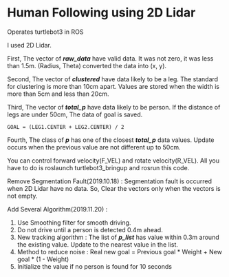 # Human Following using 2D Lidar
Operates turtlebot3 in ROS

I used 2D Lidar.

First, The vector of ***raw_data*** have valid data. It was not zero, it was less than 1.5m. (Radius, Theta) converted the data into (x, y).

Second, The vector of ***clustered*** have data likely to be a leg. The standard for clustering is more than 10cm apart. Values are stored when the width is more than 5cm and less than 20cm.

Third, The vector of ***total_p*** have data likely to be person. If the distance of legs are under 50cm, The data of goal is saved.

    GOAL = (LEG1.CENTER + LEG2.CENTER) / 2
    
Fourth, The class of ***p*** has one of the closest ***total_p*** data values. Update occurs when the previous value are not different up to 50cm.

You can control forward velocity(F_VEL) and rotate velocity(R_VEL).
All you have to do is roslaunch turtlebot3_bringup and rosrun this code.

Remove Segmentation Fault(2019.10.18) :
Segmentation fault is occurred when 2D Lidar have no data.
So, Clear the vectors only when the vectors is not empty.

Add Several Algorithm(2019.11.20) : 
1. Use Smoothing filter for smooth driving.
2. Do not drive until a person is detected 0.4m ahead.
3. New tracking algorithm : The list of ***p_list*** has value within 0.3m around the existing value.
Update to the nearest value in the list.
4. Method to reduce noise : Real new goal = Previous goal * Weight + New goal * (1 - Weight)
5. Initialize the value if no person is found for 10 seconds
